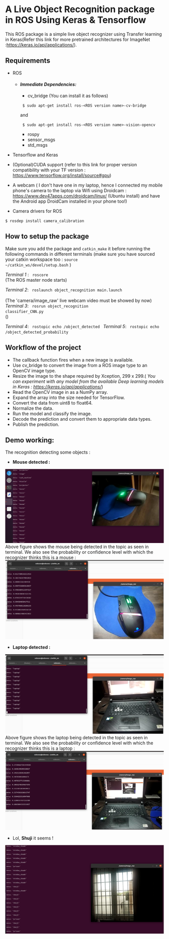 


# A Live Object Recognition package in ROS Using Keras & Tensorflow
 

This ROS package is a simple live object recognizer using Transfer learning in Keras(Refer this link for more pretrained architectures for ImageNet :https://keras.io/api/applications/). 

## Requirements

* ROS
   - #### *Immediate Dependencies:*
     - cv_bridge (You can install it as follows)
      ```
       $ sudo apt-get install ros-<ROS version name>-cv-bridge 
      ```
      and
      ```
       $ sudo apt-get install ros-<ROS version name>-vision-opencv
      ```
     - rospy
     - sensor_msgs
     - std_msgs

          
    
* Tensorflow and Keras
* (Optional)CUDA support (refer to this link for proper version compatibility with your TF version : https://www.tensorflow.org/install/source#gpu)
* A webcam ( I don't have one in my laptop, hence I connected my mobile phone's camera to the laptop via Wifi using Droidcam : https://www.dev47apps.com/droidcam/linux/ (Ubuntu install) and have the Android app DroidCam installed in your phone too!)
* Camera drivers for ROS 
 ```
 $ rosdep install camera_calibration
 ```

## How to setup the package

Make sure you add the package and <code>catkin_make</code> it before running the following commands in different terminals (make sure you have sourced your catkin workspace too :
<code>source ~/catkin_ws/devel/setup.bash</code> )

*Terminal 1* : <code> roscore </code> <br /> 
(The ROS master node starts)

*Terminal 2*: <code>  roslaunch object_recognition main.launch   </code>   <br /> 
(The 'camera/image_raw' live webcam video must be showed by now)
*Terminal 3*: <code>  rosrun object_recognition classifier_CNN.py </code>  <br/>
()


*Terminal 4*:  <code>  rostopic echo /object_detected  </code>
*Terminal 5*:  <code>  rostopic echo /object_detected_probability </code>

## Workflow of the project
* The callback function fires when a new image is available. 
* Use cv_bridge to convert the image from a ROS image type to an OpenCV image type.
* Resize the image to the shape required by Xception, 299 x 299.( *You can experiment with any model from the available Deep learning models in Keras : https://keras.io/api/applications/*) 
* Read the OpenCV image in as a NumPy array.
* Expand the array into the size needed for TensorFlow.
* Convert the data from uint8 to float64.
* Normalize the data.
* Run the model and classify the image.
* Decode the prediction and convert them to appropriate data types.
* Publish the prediction.


## Demo working:
The recognition detecting some objects :
 * **Mouse detected :** 

 ![plot](./images/mouse.png)
 Above figure shows the mouse being detected in the topic as seen in terminal. We also see the probability or confidence level with which the recognizer thinks this is a mouse :
 ![plot](./images/mouse_prob.PNG) 

  * **Laptop detected :** 

 ![plot](./images/laptop.PNG )
 Above figure shows the laptop being detected in the topic as seen in terminal. We also see the probability or confidence level with which the recognizer thinks this is a laptop :
 ![plot](./images/laptop_prob.png) 

 * Lol, **Shuji** it seems ! 

 ![plot](./images/window.PNG)
